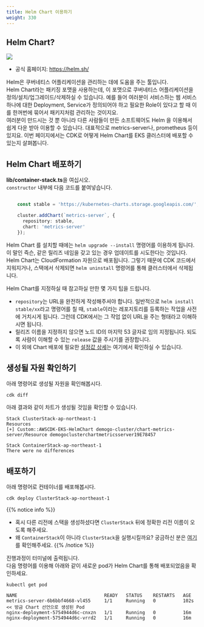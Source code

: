 ```yaml
---
title: Helm Chart 이용하기
weight: 330
---
```


## Helm Chart?
![](https://helm.sh/img/helm.svg)
* 공식 홈페이지: https://helm.sh/

Helm은 쿠버네티스 어플리케이션을 관리하는 데에 도움을 주는 툴입니다.  
Helm Chart라는 패키징 포맷을 사용하는데, 이 포맷으로 쿠버네티스 어플리케이션을 정의/설치/업그레이드/삭제하실 수 있습니다.
예를 들어 여러분이 서비스하는 웹 서비스 하나에 대한 Deployment, Service가 정의되어야 하고 필요한 Role이 있다고 할 때 이를 한꺼번에 묶어서 패키지처럼 관리하는 것이지요.  
여러분이 만드시는 것 뿐 아니라 다른 사람들이 만든 소프트웨어도 Helm 을 이용해서 쉽게 다운 받아 이용할 수 있습니다. 대표적으로 metrics-server나, prometheus 등이 있지요.
이번 페이지에서는 CDK로 어떻게 Helm Chart를 EKS 클러스터에 배포할 수 있는지 살펴봅니다.

## Helm Chart 배포하기
**lib/container-stack.ts**을 여십시오.  
`constructor` 내부에 다음 코드를 붙여넣습니다.

```typescript

    const stable = 'https://kubernetes-charts.storage.googleapis.com/';

    cluster.addChart(`metrics-server`, {
      repository: stable,
      chart: 'metrics-server'
    });

```

Helm Chart 를 설치할 때에는 `helm upgrade --install` 명령어를 이용하게 됩니다. 이 말인 즉슨, 같은 릴리즈 네임을 갖고 있는 경우 업데이트를 시도한다는 것입니다.  
Helm Chart는 CloudFormation 자원으로 배포됩니다. 그렇기 때문에 CDK 코드에서 지워지거나, 스택에서 삭제되면 `helm uninstall` 명령어를 통해 클러스터에서 삭제됩니다.  

Helm Chart를 지정하실 때 참고하실 만한 몇 가지 팁을 드립니다.
* `repository`는 URL을 완전하게 작성해주셔야 합니다. 일반적으로 `helm install stable/xx`라고 명령어를 칠 때, `stable`이라는 레포지토리를 등록하는 작업을 사전에 거치시게 됩니다. 그런데 CDK에서는 그 작업 없이 URL을 주는 형태라고 이해하시면 됩니다.
* 릴리즈 이름을 지정하지 않으면 노드 ID의 마지막 53 글자로 임의 지정됩니다. 되도록 사람이 이해할 수 있는 `release` 값을 주시기를 권장합니다.
* 이 외에 Chart 배포에 필요한 [설정값 상세](https://docs.aws.amazon.com/cdk/api/latest/docs/@aws-cdk_aws-eks.HelmChart.html)는 여기에서 확인하실 수 있습니다.



## 생성될 자원 확인하기
아래 명령어로 생성될 자원을 확인해봅시다.
```
cdk diff
```

아래 결과와 같이 차트가 생성될 것임을 확인할 수 있습니다.

```
Stack ClusterStack-ap-northeast-1
Resources
[+] Custom::AWSCDK-EKS-HelmChart demogo-cluster/chart-metrics-server/Resource demogoclusterchartmetricsserver19E78457

Stack ContainerStack-ap-northeast-1
There were no differences
```


## 배포하기
아래 명령어로 컨테이너를 배포해봅시다.
```
cdk deploy ClusterStack-ap-northeast-1
```
{{% notice info %}}
* 혹시 다른 리전에 스택을 생성하셨다면 `ClusterStack` 뒤에 정확한 리전 이름이 오도록 해주세요.
* 왜 `ContainerStack`이 아니라 `ClusterStack`을 실행시킬까요? 궁금하신 분은 [여기](/ko/80-appendix/how-cfn-addresource/)를 확인해주세요.
{{% /notice %}}

진행과정이 터미널에 출력됩니다.  
다음 명령어를 이용해 아래와 같이 새로운 pod가 Helm Chart를 통해 배포되었음을 확인하세요.

```
kubectl get pod
```


```
NAME                                READY   STATUS    RESTARTS   AGE
metrics-server-6b6bbf4668-vl455     1/1     Running   0          102s << 방금 Chart 선언으로 생성된 Pod
nginx-deployment-5754944d6c-cnxzn   1/1     Running   0          16m
nginx-deployment-5754944d6c-vrrd2   1/1     Running   0          16m
```